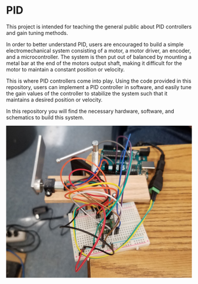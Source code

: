 # PID

This project is intended for teaching the general public about PID controllers and gain tuning methods.

In order to better understand PID, users are encouraged to build a simple electromechanical system consisting of a motor, a motor driver, an encoder, and a microcontroller. The system is then put out of balanced by mounting a metal bar at the end of the motors output shaft, making it difficult for the motor to maintain a constant position or velocity. 

This is where PID controllers come into play. Using the code provided in this repository, users can implement a PID controller in software, and easily tune the gain values of the controller to stabilize the system such that it maintains a desired position or velocity.


In this repository you will find the necessary hardware, software, and schematics to build this system.

![PID Setup](/Documents/PID_Setup.jpg?raw=true "PID Setup")
